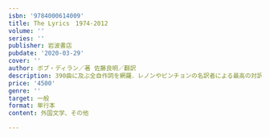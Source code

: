 ```yaml
---
isbn: '9784000614009'
title: The Lyrics　1974-2012
volume: ''
series: ''
publisher: 岩波書店
pubdate: '2020-03-29'
cover: ''
author: ボブ・ディラン／著 佐藤良明／翻訳
description: 390曲に及ぶ全自作詞を網羅．レノンやピンチョンの名訳者による最高の対訳で贈る．
price: '4500'
genre: ''
target: 一般
format: 単行本
content: 外国文学、その他

---
```

